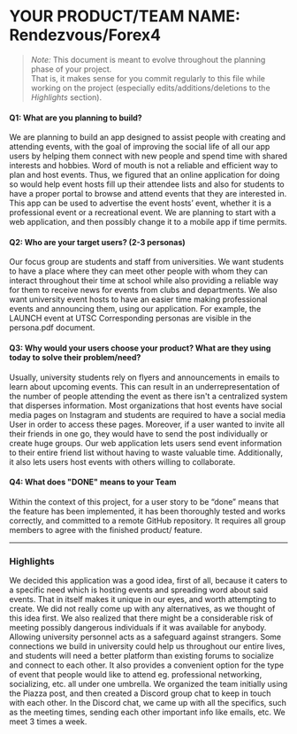 # YOUR PRODUCT/TEAM NAME: Rendezvous/Forex4

 > _Note:_ This document is meant to evolve throughout the planning phase of your project.    
 > That is, it makes sense for you commit regularly to this file while working on the project (especially edits/additions/deletions to the _Highlights_ section).

#### Q1: What are you planning to build?

We are planning to build an app designed to assist people with creating and attending events, with the goal of improving the social life of all our app users by helping them connect with new people and spend time with shared interests and hobbies. Word of mouth is not a reliable and efficient way to plan and host events. Thus, we figured that an online application for doing so would help event hosts fill up their attendee lists and also for students to have a proper portal to browse and attend events that they are interested in. This app can be used to advertise the event hosts’ event, whether it is a professional event or a recreational event. We are planning to start with a web application, and then possibly change it to a mobile app if time permits.


#### Q2: Who are your target users? (2-3 personas)

Our focus group are students and staff from universities. We want students to have a place where they can meet other people with whom they can interact throughout their time at school while also providing a reliable way for them to receive news for events from clubs and departments. We also want university event hosts to have an easier time making professional events and announcing them, using our application. For example, the LAUNCH event at UTSC
Corresponding personas are visible in the persona.pdf document. 


#### Q3: Why would your users choose your product? What are they using today to solve their problem/need?

Usually, university students rely on flyers and announcements in emails to learn about upcoming events. This can result in an underrepresentation of the number of people attending the event as there isn't a centralized system that disperses information. Most organizations that host events have social media pages on Instagram and students are required to have a social media User in order to access these pages. Moreover, if a user wanted to invite all their friends in one go, they would have to send the post individually or create huge groups. Our web application lets users send event information to their entire friend list without having to waste valuable time. Additionally, it also lets users host events with others willing to collaborate.


#### Q4: What does "DONE" means to your Team 
Within the context of this project, for a user story to be “done” means that the feature has been implemented, it has been thoroughly tested and works correctly, and committed to a remote GitHub repository. It requires all group members to agree with the finished product/ feature.


----



### Highlights

We decided this application was a good idea, first of all, because it caters to a specific need which is hosting events and spreading word about said events. That in itself makes it unique in our eyes, and worth attempting to create. We did not really come up with any alternatives, as we thought of this idea first. We also realized that there might be a considerable risk of meeting possibly dangerous individuals if it was available for anybody. Allowing university personnel acts as a safeguard against strangers. Some connections we build in university could help us throughout our entire lives, and students will need a better platform than existing forums to socialize and connect to each other. It also provides a convenient option for the type of event that people would like to attend eg. professional networking, socializing, etc. all under one umbrella. We organized the team initially using the Piazza post, and then created a Discord group chat to keep in touch with each other. In the Discord chat, we came up with all the specifics, such as the meeting times, sending each other important info like emails, etc. We meet 3 times a week.
